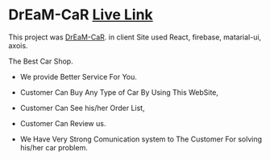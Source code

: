 # DrEaM-CaR [Live Link](https://dream-car-2cc8d.web.app/)

This project was [DrEaM-CaR](https://dream-car-2cc8d.web.app/). in client Site used React, firebase, matarial-ui, axois.

The Best Car Shop.

- We provide Better Service For You.

- Customer Can Buy Any Type of Car By Using This WebSite,

- Customer Can See his/her Order List,

- Customer Can Review us.

- We Have Very Strong Comunication system to The Customer For solving his/her car problem. 
